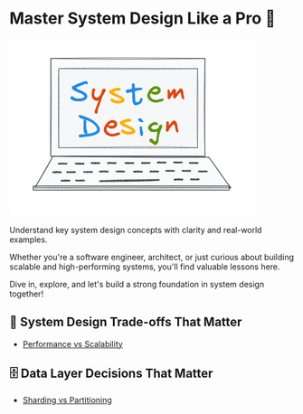 # Master System Design Like a Pro 🚀
![Master System Design](images/welcome-system-design.PNG)

Understand key system design concepts with clarity and real-world examples.  

Whether you're a software engineer, architect, or just curious about building scalable and high-performing systems, you'll find valuable lessons here.  

Dive in, explore, and let's build a strong foundation in system design together!

## 🧩 System Design Trade-offs That Matter 
- [Performance vs Scalability](https://thesystemthinker.substack.com/p/performance-vs-scalability)

## 🗄️ Data Layer Decisions That Matter
- [Sharding vs Partitioning](https://thesystemthinker.substack.com/p/sharding-vs-partitioning)
